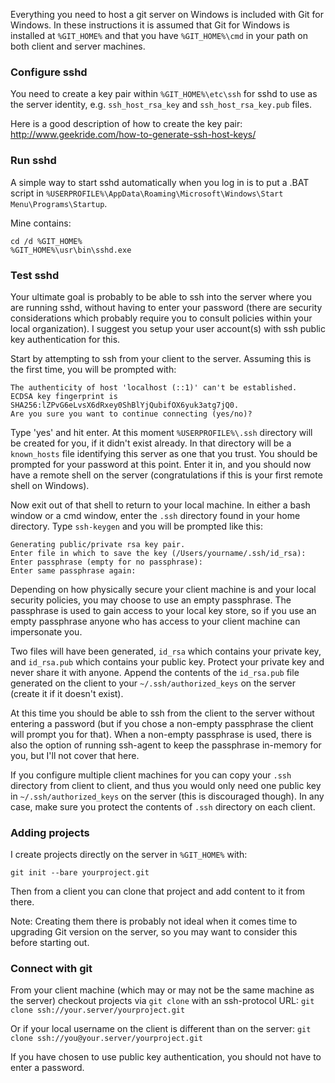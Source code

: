 Everything you need to host a git server on Windows is included with Git for Windows.
In these instructions it is assumed that Git for Windows is installed at `%GIT_HOME%` and that you have `%GIT_HOME%\cmd` in your path on both client and server machines.

### Configure sshd
You need to create a key pair within `%GIT_HOME%\etc\ssh` for sshd to use as the server identity, e.g. `ssh_host_rsa_key` and `ssh_host_rsa_key.pub` files.

Here is a good description of how to create the key pair: http://www.geekride.com/how-to-generate-ssh-host-keys/

### Run sshd
A simple way to start sshd automatically when you log in is to put a .BAT script in
`%USERPROFILE%\AppData\Roaming\Microsoft\Windows\Start Menu\Programs\Startup`.

Mine contains:

    cd /d %GIT_HOME%
    %GIT_HOME%\usr\bin\sshd.exe

### Test sshd
Your ultimate goal is probably to be able to ssh into the server where you are running sshd, without having to enter your password (there are security considerations which probably require you to consult policies within your local organization). I suggest you setup your user account(s) with ssh public key authentication for this.

Start by attempting to ssh from your client to the server. Assuming this is the first time, you will be prompted with:

    The authenticity of host 'localhost (::1)' can't be established.
    ECDSA key fingerprint is SHA256:lZPvG6eLvsX6dRxey0ShBlYjQubifOX6yuk3atg7jQ0.
    Are you sure you want to continue connecting (yes/no)? 

Type 'yes' and hit enter. At this moment `%USERPROFILE%\.ssh` directory will be created for you, if it didn't exist already. In that directory will be a `known_hosts` file identifying this server as one that you trust. You should be prompted for your password at this point. Enter it in, and you should now have a remote shell on the server (congratulations if this is your first remote shell on Windows).

Now exit out of that shell to return to your local machine.  In either a bash window or a cmd window, enter the `.ssh` directory found in your home directory.  Type `ssh-keygen` and you will be prompted like this:

    Generating public/private rsa key pair.
    Enter file in which to save the key (/Users/yourname/.ssh/id_rsa): 
    Enter passphrase (empty for no passphrase): 
    Enter same passphrase again: 

Depending on how physically secure your client machine is and your local security policies, you may choose to use an empty passphrase.  The passphrase is used to gain access to your local key store, so if you use an empty passphrase anyone who has access to your client machine can impersonate you.

Two files will have been generated, `id_rsa` which contains your private key, and `id_rsa.pub` which contains your public key.  Protect your private key and never share it with anyone. Append the contents of the `id_rsa.pub` file generated on the client to your `~/.ssh/authorized_keys` on the server (create it if it doesn't exist).

At this time you should be able to ssh from the client to the server without entering a password (but if you chose a non-empty passphrase the client will prompt you for that).  When a non-empty passphrase is used, there is also the option of running ssh-agent to keep the passphrase in-memory for you, but I'll not cover that here.

If you configure multiple client machines for you can copy your `.ssh` directory from client to client, and thus you would only need one public key in `~/.ssh/authorized_keys` on the server (this is discouraged though). In any case, make sure you protect the contents of `.ssh` directory on each client. 

### Adding projects 
I create projects directly on the server in `%GIT_HOME%` with:

`git init --bare yourproject.git`

Then from a client you can clone that project and add content to it from there.

Note: Creating them there is probably not ideal when it comes time to upgrading Git version on the server, so you may want to consider this before starting out.

### Connect with git
From your client machine (which may or may not be the same machine as the server) checkout projects via `git clone` with an ssh-protocol URL: `git clone ssh://your.server/yourproject.git`

Or if your local username on the client is different than on the server: `git clone ssh://you@your.server/yourproject.git`

If you have chosen to use public key authentication, you should not have to enter a password.